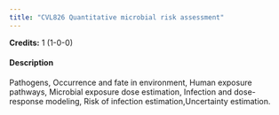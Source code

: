 ```yaml
---
title: "CVL826 Quantitative microbial risk assessment"
---
```

**Credits:** 1 (1-0-0)

#### Description
Pathogens, Occurrence and fate in environment, Human exposure pathways, Microbial exposure dose estimation, Infection and dose-response modeling, Risk of infection estimation,Uncertainty estimation.